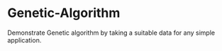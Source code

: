 # Genetic-Algorithm
Demonstrate Genetic algorithm by taking a suitable data for any simple application. 
